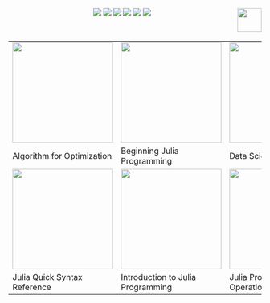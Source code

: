 

<p align="center">
    <a href="https://github.com/elegantcoin/LectureNotes_for_Julia"><img src="https://img.shields.io/badge/status-updating-brightgreen.svg"></a>
    <a href="https://github.com/python/cpython"><img src="https://img.shields.io/badge/Python-3.7-FF1493.svg"></a>
    <a href="https://github.com/elegantcoin/LectureNotes_for_Julia"><img src="https://img.shields.io/badge/platform-Windows%7CLinux%7CmacOS-660066.svg"></a>
    <a href="https://opensource.org/licenses/mit-license.php"><img src="https://badges.frapsoft.com/os/mit/mit.svg"></a>
    <a href="https://github.com/elegantcoin/LectureNotes_for_Julia/stargazers"><img src="https://img.shields.io/github/stars/elegantcoin/LectureNotes_for_Julia.svg?logo=github"></a>
    <a href="https://github.com/elegantcoin/LectureNotes_for_Julia/network/members"><img src="https://img.shields.io/github/forks/elegantcoin/LectureNotes_for_Julia.svg?color=blue&logo=github"></a>
    <a href="https://www.python.org/"><img src="https://upload.wikimedia.org/wikipedia/commons/c/c3/Python-logo-notext.svg" align="right" height="48" width="48" ></a>
</p>
<br />

||||
|------------|------------|	------------|
|<img src="https://github.com/elegantcoin/LectureNotes_for_Julia/blob/master/pics/1_algorithm_for_optimization.png" width="200" alt=" "/>|<img src="https://github.com/elegantcoin/LectureNotes_for_Julia/blob/master/pics/2_beginning_julia_programming.png" width="200" alt=" "/>|<img src="https://github.com/elegantcoin/LectureNotes_for_Julia/blob/master/pics/3_data_science_with_Julia.png" width="200" alt=" "/>|
|Algorithm for Optimization|Beginning Julia Programming|Data Science with Julia|
|<img src="https://github.com/elegantcoin/LectureNotes_for_Julia/blob/master/pics/4_Julia_quick_syntax_reference.png" width="200" alt=" "/>|<img src="https://github.com/elegantcoin/LectureNotes_for_Julia/blob/master/pics/5_Introduction_to_Julia_programming.png" width="200" alt=" "/>|<img src="https://github.com/elegantcoin/LectureNotes_for_Julia/blob/master/pics/6_julia_programming_for_operations_research.png" width="200" alt=" "/>|
|Julia Quick Syntax Reference|Introduction to Julia Programming|Julia Programming for Operations Research|
